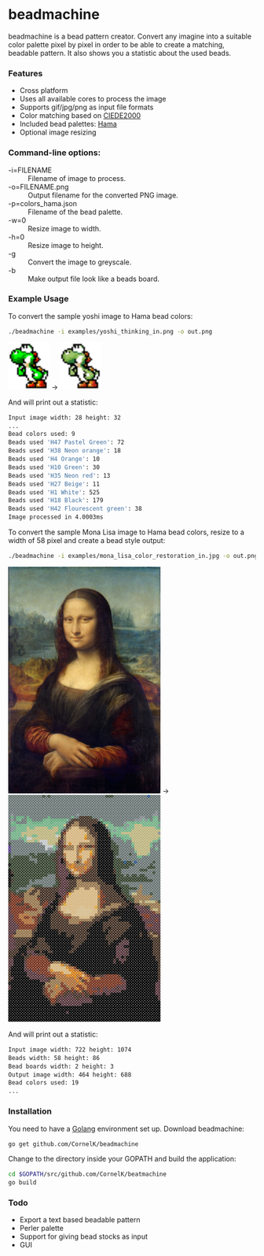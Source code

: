 # beadmachine
beadmachine is a bead pattern creator. Convert any imagine into a suitable color palette pixel by pixel in order to be able to create a matching, beadable pattern. It also shows you a statistic about the used beads.

### Features
- Cross platform
- Uses all available cores to process the image
- Supports gif/jpg/png as input file formats
- Color matching based on [CIEDE2000](http://en.wikipedia.org/wiki/Color_difference#CIEDE2000 "")
- Included bead palettes: [Hama](http://www.hama.dk "")
- Optional image resizing

### Command-line options:
<dl>
<dt>-i=FILENAME</dt>
  <dd>Filename of image to process.</dd>
<dt>-o=FILENAME.png</dt>
  <dd>Output filename for the converted PNG image.</dd>
<dt>-p=colors_hama.json</dt>
  <dd>Filename of the bead palette.</dd>
<dt>-w=0</dt>
  <dd>Resize image to width.</dd>
<dt>-h=0</dt>
  <dd>Resize image to height.</dd>
<dt>-g</dt>
  <dd>Convert the image to greyscale.</dd>
<dt>-b</dt>
  <dd>Make output file look like a beads board.</dd>
</dl>

### Example Usage
To convert the sample yoshi image to Hama bead colors:

```bash
./beadmachine -i examples/yoshi_thinking_in.png -o out.png
```

<img src="https://raw.githubusercontent.com/CornelK/beadmachine/master/examples/yoshi_thinking_in.png" alt="Yoshi thinking in" height="96" width="84"/> -> <img src="https://raw.githubusercontent.com/CornelK/beadmachine/master/examples/yoshi_thinking_out.png" alt="Yoshi thinking out" height="96" width="84"/>

And will print out a statistic:
```bash
Input image width: 28 height: 32
...
Bead colors used: 9
Beads used 'H47 Pastel Green': 72
Beads used 'H38 Neon orange': 18
Beads used 'H4 Orange': 10
Beads used 'H10 Green': 30
Beads used 'H35 Neon red': 13
Beads used 'H27 Beige': 11
Beads used 'H1 White': 525
Beads used 'H18 Black': 179
Beads used 'H42 Flourescent green': 38
Image processed in 4.0003ms
```

To convert the sample Mona Lisa image to Hama bead colors, resize to a width of 58 pixel and create a bead style output:

```bash
./beadmachine -i examples/mona_lisa_color_restoration_in.jpg -o out.png -w 58 -b
```

<img src="https://raw.githubusercontent.com/CornelK/beadmachine/master/examples/mona_lisa_color_restoration_in.jpg" alt="Mona Lisa in" height="461" width="310"/> -> <img src="https://raw.githubusercontent.com/CornelK/beadmachine/master/examples/mona_lisa_color_restoration_out.png" alt="Mona Lisa out" height="461" width="310"/>

And will print out a statistic:
```bash
Input image width: 722 height: 1074
Beads width: 58 height: 86
Bead boards width: 2 height: 3
Output image width: 464 height: 688
Bead colors used: 19
...
```

### Installation
You need to have a [Golang](http://golang.org/doc/install "") environment set up. Download beadmachine:

```bash
go get github.com/CornelK/beadmachine
```

Change to the directory inside your GOPATH and build the application:

```bash
cd $GOPATH/src/github.com/CornelK/beatmachine
go build
```

### Todo
- Export a text based beadable pattern
- Perler palette
- Support for giving bead stocks as input
- GUI
